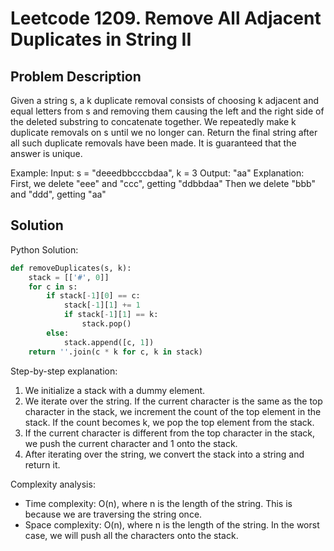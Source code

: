 # Leetcode 1209. Remove All Adjacent Duplicates in String II

## Problem Description
Given a string s, a k duplicate removal consists of choosing k adjacent and equal letters from s and removing them causing the left and the right side of the deleted substring to concatenate together. We repeatedly make k duplicate removals on s until we no longer can. Return the final string after all such duplicate removals have been made. It is guaranteed that the answer is unique.

Example:
Input: s = "deeedbbcccbdaa", k = 3
Output: "aa"
Explanation: 
First, we delete "eee" and "ccc", getting "ddbbdaa"
Then we delete "bbb" and "ddd", getting "aa"

## Solution
Python Solution:
```python
def removeDuplicates(s, k):
    stack = [['#', 0]]
    for c in s:
        if stack[-1][0] == c:
            stack[-1][1] += 1
            if stack[-1][1] == k:
                stack.pop()
        else:
            stack.append([c, 1])
    return ''.join(c * k for c, k in stack)
```

Step-by-step explanation:
1. We initialize a stack with a dummy element.
2. We iterate over the string. If the current character is the same as the top character in the stack, we increment the count of the top element in the stack. If the count becomes k, we pop the top element from the stack.
3. If the current character is different from the top character in the stack, we push the current character and 1 onto the stack.
4. After iterating over the string, we convert the stack into a string and return it.

Complexity analysis:
- Time complexity: O(n), where n is the length of the string. This is because we are traversing the string once.
- Space complexity: O(n), where n is the length of the string. In the worst case, we will push all the characters onto the stack.